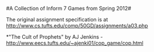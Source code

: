 #A Collection of Inform 7 Games from Spring 2012#

The original assignment specification is at http://www.cs.tufts.edu/comp/50GD/assignments/a03.php

*"The Cult of Prophets" by AJ Jenkins  - http://www.eecs.tufts.edu/~ajenki01/cop_game/cop.html
